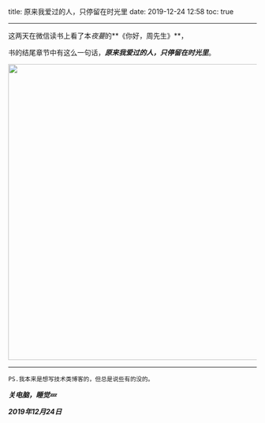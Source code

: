 title: 原来我爱过的人，只停留在时光里
date: 2019-12-24 12:58
toc: true

---
这两天在微信读书上看了本*夜蔓*的**《你好，周先生》**，

书的结尾章节中有这么一句话，***原来我爱过的人，只停留在时光里***。

<img src="https://images.shiguangping.com/imgs/201912/20191224_003436.jpg" width=600>

---
`PS.我本来是想写技术类博客的，但总是说些有的没的。`

***关电脑，睡觉💤***

***2019年12月24日***

